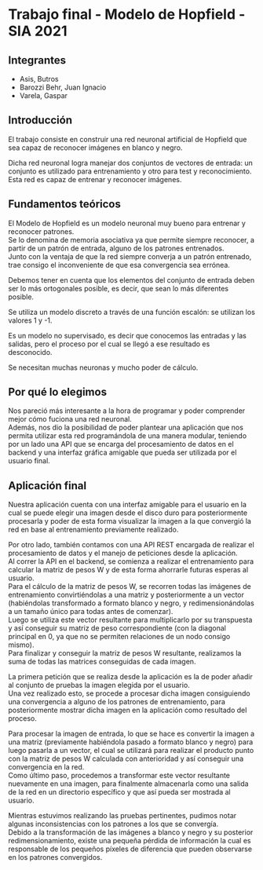 #   Trabajo final - Modelo de Hopfield - SIA 2021

##  Integrantes
-   Asis, Butros
-   Barozzi Behr, Juan Ignacio
-   Varela, Gaspar

##  Introducción
El trabajo consiste en construir una red neuronal artificial de Hopfield que sea capaz de reconocer imágenes en blanco y negro.  

Dicha red neuronal logra manejar dos conjuntos de vectores de entrada: un conjunto es  utilizado  para  entrenamiento  y  otro  para  test  y  reconocimiento.  
Esta red es capaz de entrenar y reconocer imágenes.  

##  Fundamentos teóricos
El Modelo de Hopfield es un modelo neuronal muy bueno para entrenar y reconocer patrones.  
Se lo denomina de memoria asociativa ya que permite siempre reconocer, a partir de un patrón de entrada, alguno de los patrones entrenados.  
Junto con la ventaja de que la red siempre converja a un patrón entrenado, trae consigo el inconveniente de que esa convergencia sea errónea.  

Debemos tener en cuenta que los elementos del conjunto de entrada deben ser lo más ortogonales posible, es decir, que sean lo más diferentes posible.  

Se utiliza un modelo discreto a través de una función escalón: se utilizan los valores 1 y -1.  

Es un modelo no supervisado, es decir que conocemos las entradas y las salidas, pero el proceso por el cual se llegó a ese resultado es desconocido.  

Se necesitan muchas neuronas y mucho poder de cálculo.  


##  Por qué lo elegimos
Nos pareció más interesante a la hora de programar y poder comprender mejor cómo fuciona una red neuronal.  
Además, nos dio la posibilidad de poder plantear una aplicación que nos permita utilizar esta red programándola de una manera modular, teniendo por un lado una API que se encarga del procesamiento de datos en el backend y una interfaz gráfica amigable que pueda ser utilizada por el usuario final.  


##  Aplicación final
Nuestra aplicación cuenta con una interfaz amigable para el usuario en la cual se puede elegir una imagen desde el disco duro para posteriormente procesarla y poder de esta forma visualizar la imagen a la que convergió la red en base al entrenamiento previamente realizado.  

Por otro lado, también contamos con una API REST encargada de realizar el procesamiento de datos y el manejo de peticiones desde la aplicación.  
Al correr la API en el backend, se comienza a realizar el entrenamiento para calcular la matriz de pesos W y de esta forma ahorrarle futuras esperas al usuario.  
Para el cálculo de la matriz de pesos W, se recorren todas las imágenes de entrenamiento convirtiéndolas a una matriz y posteriormente a un vector (habiéndolas transformado a formato blanco y negro, y redimensionándolas a un tamaño único para todas antes de comenzar).  
Luego se utiliza este vector resultante para multiplicarlo por su transpuesta y así conseguir su matriz de peso correspondiente (con la diagonal principal en 0, ya que no se permiten relaciones de un nodo consigo mismo).  
Para finalizar y conseguir la matriz de pesos W resultante, realizamos la suma de todas las matrices conseguidas de cada imagen.  

La primera petición que se realiza desde la aplicación es la de poder añadir al conjunto de pruebas la imagen elegida por el usuario.  
Una vez realizado esto, se procede a procesar dicha imagen consiguiendo una convergencia a alguno de los patrones de entrenamiento, para posteriormente mostrar dicha imagen en la aplicación como resultado del proceso.  

Para procesar la imagen de entrada, lo que se hace es convertir la imagen a una matriz (previamente habiéndola pasado a formato blanco y negro) para luego pasarla a un vector, el cual se utilizará para realizar el producto punto con la matriz de pesos W calculada con anterioridad y así conseguir una convergencia en la red.  
Como último paso, procedemos a transformar este vector resultante nuevamente en una imagen, para finalmente almacenarla como una salida de la red en un directorio específico y que así pueda ser mostrada al usuario.  

Mientras estuvimos realizando las pruebas pertinentes, pudimos notar algunas inconsistencias con los patrones a los que se convergía.  
Debido a la transformación de las imágenes a blanco y negro y su posterior redimensionamiento, existe una pequeña pérdida de información la cual es responsable de los pequeños píxeles de diferencia que pueden observarse en los patrones convergidos.  